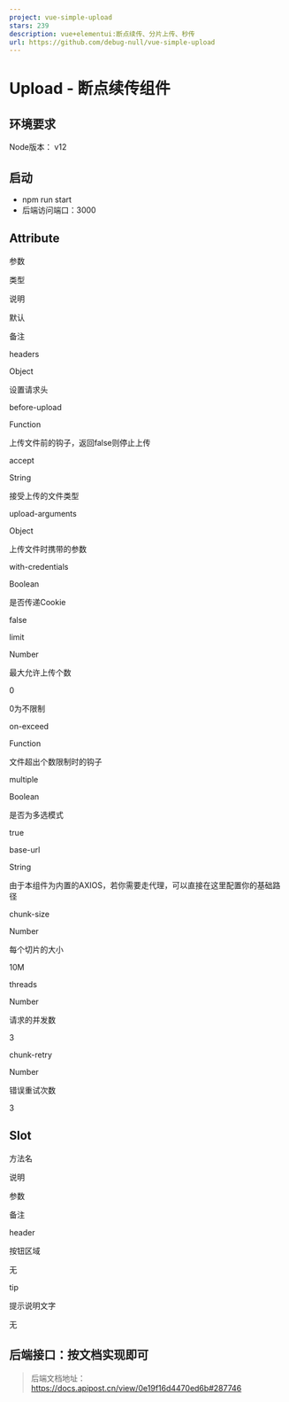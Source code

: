 ```yaml
---
project: vue-simple-upload
stars: 239
description: vue+elementui:断点续传、分片上传、秒传
url: https://github.com/debug-null/vue-simple-upload
---
```


Upload - 断点续传组件
===============

环境要求
----

Node版本： v12

启动
--

-   npm run start
-   后端访问端口：3000

Attribute
---------

参数

类型

说明

默认

备注

headers

Object

设置请求头

before-upload

Function

上传文件前的钩子，返回false则停止上传

accept

String

接受上传的文件类型

upload-arguments

Object

上传文件时携带的参数

with-credentials

Boolean

是否传递Cookie

false

limit

Number

最大允许上传个数

0

0为不限制

on-exceed

Function

文件超出个数限制时的钩子

multiple

Boolean

是否为多选模式

true

base-url

String

由于本组件为内置的AXIOS，若你需要走代理，可以直接在这里配置你的基础路径

chunk-size

Number

每个切片的大小

10M

threads

Number

请求的并发数

3

chunk-retry

Number

错误重试次数

3

Slot
----

方法名

说明

参数

备注

header

按钮区域

无

tip

提示说明文字

无

后端接口：按文档实现即可
------------

> 后端文档地址： https://docs.apipost.cn/view/0e19f16d4470ed6b#287746

